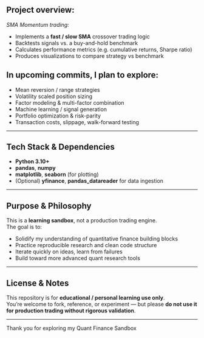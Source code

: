 ##  Project overview:

*SMA Momentum trading:*
- Implements a **fast / slow SMA** crossover trading logic  
- Backtests signals vs. a buy-and-hold benchmark  
- Calculates performance metrics (e.g. cumulative returns, Sharpe ratio)  
- Produces visualizations to compare strategy vs benchmark  

## In upcoming commits, I plan to explore:

- Mean reversion / range strategies  
- Volatility scaled position sizing  
- Factor modeling & multi-factor combination  
- Machine learning / signal generation  
- Portfolio optimization & risk-parity  
- Transaction costs, slippage, walk-forward testing  

---

## Tech Stack & Dependencies

- **Python 3.10+**  
- **pandas**, **numpy**  
- **matplotlib**, **seaborn** (for plotting)  
- (Optional) **yfinance**, **pandas_datareader** for data ingestion  

---

## Purpose & Philosophy

This is a **learning sandbox**, not a production trading engine.  
The goal is to:

- Solidify my understanding of quantitative finance building blocks  
- Practice reproducible research and clean code structure  
- Iterate quickly on ideas, learn from failures  
- Build toward more advanced quant research tools  

---

## License & Notes

This repository is for **educational / personal learning use only**.  
You’re welcome to fork, reference, or experiment — but please **do not use it for production trading without rigorous validation**.

---

Thank you for exploring my Quant Finance Sandbox 
